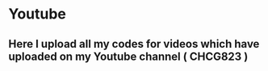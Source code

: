 # Youtube

## Here I upload all my codes for videos which have uploaded on my Youtube channel ( CHCG823 )
